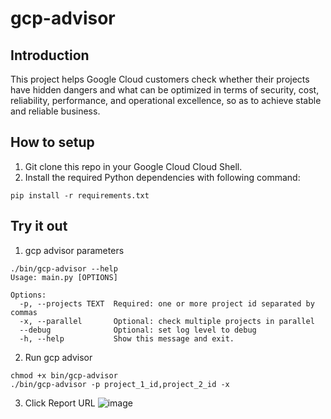# gcp-advisor

## Introduction
This project helps Google Cloud customers check whether their projects have hidden dangers and what can be optimized in terms of security, cost, reliability, performance, and operational excellence, so as to achieve stable and reliable business.

## How to setup
1. Git clone this repo in your Google Cloud Cloud Shell.
2. Install the required Python dependencies with following command:
```
pip install -r requirements.txt
```

## Try it out
1. gcp advisor parameters
```
./bin/gcp-advisor --help
Usage: main.py [OPTIONS]

Options:
  -p, --projects TEXT  Required: one or more project id separated by commas
  -x, --parallel       Optional: check multiple projects in parallel
  --debug              Optional: set log level to debug
  -h, --help           Show this message and exit.
```

2. Run gcp advisor
```
chmod +x bin/gcp-advisor
./bin/gcp-advisor -p project_1_id,project_2_id -x
```

3. Click Report URL
![image](https://github.com/hellof20/gcp-advisor/assets/8756642/4d38de3c-a9d7-4118-9ef0-6713d2a26369)
